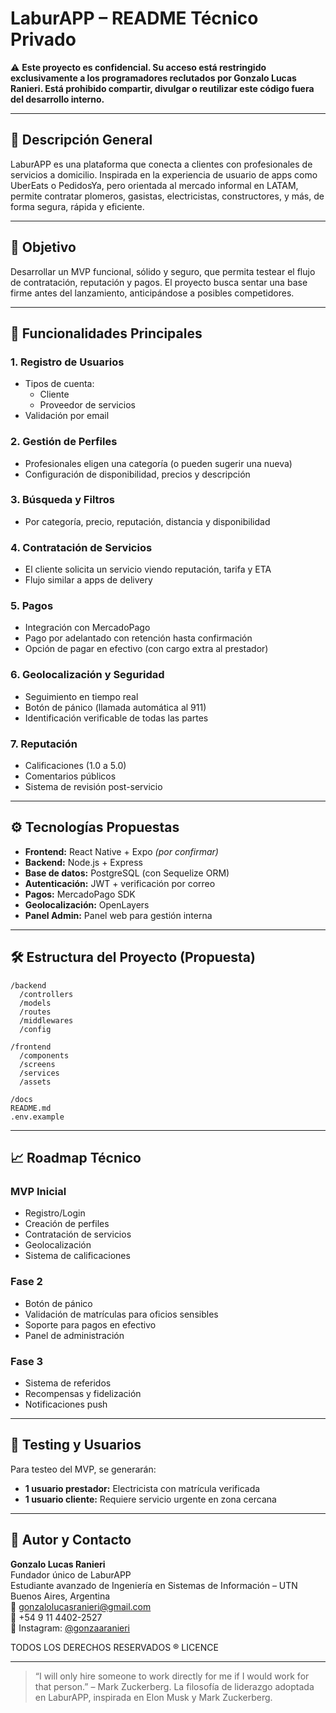 
# LaburAPP – README Técnico Privado

⚠️ **Este proyecto es confidencial. Su acceso está restringido exclusivamente a los programadores reclutados por Gonzalo Lucas Ranieri. Está prohibido compartir, divulgar o reutilizar este código fuera del desarrollo interno.**

---

## 🧠 Descripción General

LaburAPP es una plataforma que conecta a clientes con profesionales de servicios a domicilio. Inspirada en la experiencia de usuario de apps como UberEats o PedidosYa, pero orientada al mercado informal en LATAM, permite contratar plomeros, gasistas, electricistas, constructores, y más, de forma segura, rápida y eficiente.

---

## 🎯 Objetivo

Desarrollar un MVP funcional, sólido y seguro, que permita testear el flujo de contratación, reputación y pagos. El proyecto busca sentar una base firme antes del lanzamiento, anticipándose a posibles competidores.

---

## 🔧 Funcionalidades Principales

### 1. Registro de Usuarios
- Tipos de cuenta:
  - Cliente
  - Proveedor de servicios
- Validación por email

### 2. Gestión de Perfiles
- Profesionales eligen una categoría (o pueden sugerir una nueva)
- Configuración de disponibilidad, precios y descripción

### 3. Búsqueda y Filtros
- Por categoría, precio, reputación, distancia y disponibilidad

### 4. Contratación de Servicios
- El cliente solicita un servicio viendo reputación, tarifa y ETA
- Flujo similar a apps de delivery

### 5. Pagos
- Integración con MercadoPago
- Pago por adelantado con retención hasta confirmación
- Opción de pagar en efectivo (con cargo extra al prestador)

### 6. Geolocalización y Seguridad
- Seguimiento en tiempo real
- Botón de pánico (llamada automática al 911)
- Identificación verificable de todas las partes

### 7. Reputación
- Calificaciones (1.0 a 5.0)
- Comentarios públicos
- Sistema de revisión post-servicio

---

## ⚙️ Tecnologías Propuestas

- **Frontend:** React Native + Expo *(por confirmar)*
- **Backend:** Node.js + Express
- **Base de datos:** PostgreSQL (con Sequelize ORM)
- **Autenticación:** JWT + verificación por correo
- **Pagos:** MercadoPago SDK
- **Geolocalización:** OpenLayers
- **Panel Admin:** Panel web para gestión interna

---

## 🛠 Estructura del Proyecto (Propuesta)

```
/backend
  /controllers
  /models
  /routes
  /middlewares
  /config

/frontend
  /components
  /screens
  /services
  /assets

/docs
README.md
.env.example
```

---

## 📈 Roadmap Técnico

### MVP Inicial
- Registro/Login
- Creación de perfiles
- Contratación de servicios
- Geolocalización
- Sistema de calificaciones

### Fase 2
- Botón de pánico
- Validación de matrículas para oficios sensibles
- Soporte para pagos en efectivo
- Panel de administración

### Fase 3
- Sistema de referidos
- Recompensas y fidelización
- Notificaciones push

---

## 🧪 Testing y Usuarios

Para testeo del MVP, se generarán:
- **1 usuario prestador:** Electricista con matrícula verificada
- **1 usuario cliente:** Requiere servicio urgente en zona cercana

---

## 👤 Autor y Contacto

**Gonzalo Lucas Ranieri**  
Fundador único de LaburAPP  
Estudiante avanzado de Ingeniería en Sistemas de Información – UTN  
Buenos Aires, Argentina  
📧 gonzalolucasranieri@gmail.com  
📱 +54 9 11 4402-2527  
📸 Instagram: [@gonzaaranieri](https://instagram.com/gonzaaranieri)

TODOS LOS DERECHOS RESERVADOS ® LICENCE

---

> “I will only hire someone to work directly for me if I would work for that person.” – Mark Zuckerberg.
> La filosofía de liderazgo adoptada en LaburAPP, inspirada en Elon Musk y Mark Zuckerberg.

